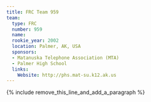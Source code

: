 ```yaml
---
title: FRC Team 959
team:
  type: FRC
  number: 959
  name:
  rookie_year: 2002
  location: Palmer, AK, USA
  sponsors:
  - Matanuska Telephone Association (MTA)
  - Palmer High School
  links:
    Website: http://phs.mat-su.k12.ak.us
---
```


{% include remove_this_line_and_add_a_paragraph %}